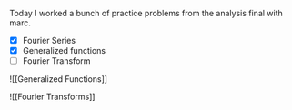 Today I worked a bunch of practice problems from the analysis final with marc.

- [x] Fourier Series
- [x] Generalized functions
- [ ] Fourier Transform

![[Generalized Functions]]

![[Fourier Transforms]]

